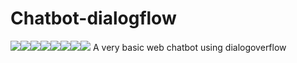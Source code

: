 # Chatbot-dialogflow
[![](https://sourcerer.io/fame/ayushianan/ayushianan/Chatbot-dialogflow/images/0)](https://sourcerer.io/fame/ayushianan/ayushianan/Chatbot-dialogflow/links/0)[![](https://sourcerer.io/fame/ayushianan/ayushianan/Chatbot-dialogflow/images/1)](https://sourcerer.io/fame/ayushianan/ayushianan/Chatbot-dialogflow/links/1)[![](https://sourcerer.io/fame/ayushianan/ayushianan/Chatbot-dialogflow/images/2)](https://sourcerer.io/fame/ayushianan/ayushianan/Chatbot-dialogflow/links/2)[![](https://sourcerer.io/fame/ayushianan/ayushianan/Chatbot-dialogflow/images/3)](https://sourcerer.io/fame/ayushianan/ayushianan/Chatbot-dialogflow/links/3)[![](https://sourcerer.io/fame/ayushianan/ayushianan/Chatbot-dialogflow/images/4)](https://sourcerer.io/fame/ayushianan/ayushianan/Chatbot-dialogflow/links/4)[![](https://sourcerer.io/fame/ayushianan/ayushianan/Chatbot-dialogflow/images/5)](https://sourcerer.io/fame/ayushianan/ayushianan/Chatbot-dialogflow/links/5)[![](https://sourcerer.io/fame/ayushianan/ayushianan/Chatbot-dialogflow/images/6)](https://sourcerer.io/fame/ayushianan/ayushianan/Chatbot-dialogflow/links/6)[![](https://sourcerer.io/fame/ayushianan/ayushianan/Chatbot-dialogflow/images/7)](https://sourcerer.io/fame/ayushianan/ayushianan/Chatbot-dialogflow/links/7)
A very basic web chatbot using dialogoverflow
